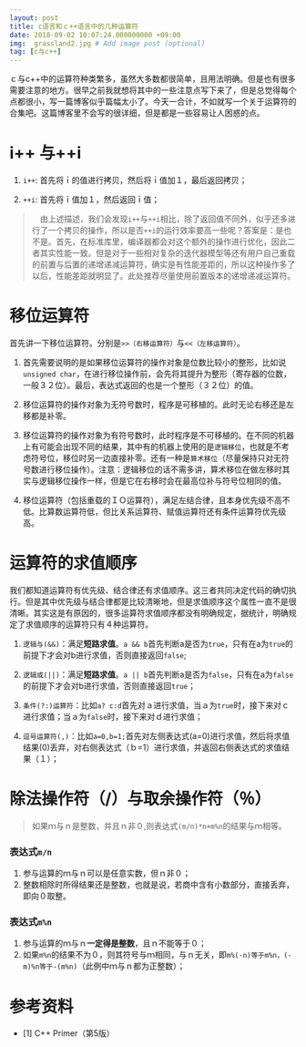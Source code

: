 ```yaml
---
layout: post
title: c语言和ｃ++语言中的几种运算符
date: 2018-09-02 10:07:24.000000000 +09:00
img:  grassland2.jpg # Add image post (optional)
tag: [c与c++]
---
```


ｃ与c++中的运算符种类繁多，虽然大多数都很简单，且用法明确。但是也有很多需要注意的地方。很早之前我就想将其中的一些注意点写下来了，但是总觉得每个点都很小，写一篇博客似乎篇幅太小了。今天一合计，不如就写一个关于运算符的合集吧。这篇博客里不会写的很详细，但是都是一些容易让人困惑的点。

# i++ 与++i
1. `i++`: 首先将ｉ的值进行拷贝，然后将ｉ值加１，最后返回拷贝；

2. `++i`: 首先将ｉ值加１，然后返回ｉ值；

>　由上述描述，我们会发现`i++`与`++i`相比，除了返回值不同外，似乎还多进行了一个拷贝的操作，所以是否`++i`的运行效率要高一些呢？答案是：是也不是。首先，在标准库里，编译器都会对这个额外的操作进行优化，因此二者其实性能一致。但是对于一些相对复杂的迭代器模型等还有用户自己重载的前置与后置的递增递减运算符，确实是有性能差距的，所以这种操作多了以后，性能差距就明显了。此处推荐尽量使用前置版本的递增递减运算符。 

# 移位运算符
首先讲一下移位运算符。分别是`>>（右移运算符）`与`<<（左移运算符）`。
1. 首先需要说明的是如果移位运算符的操作对象是位数比较小的整形，比如说`unsigned char`，在进行移位操作前，会先将其提升为整形（寄存器的位数，一般３２位）。最后，表达式返回的也是一个整形（３２位）的值。

2. 移位运算符的操作对象为无符号数时，程序是可移植的。此时无论右移还是左移都是补零。

3. 移位运算符的操作对象为有符号数时，此时程序是不可移植的。在不同的机器上有可能会出现不同的结果，其中有的机器上使用的是`逻辑移位`，也就是不考虑符号位，移位时另一边直接补零。还有一种是`算术移位`（尽量保持只对无符号数进行移位操作）。注意：逻辑移位的话不需多讲，算术移位在做左移时其实与逻辑移位操作一样，但是它在右移时会在最高位补与符号位相同的值。

4. 移位运算符（包括重载的ＩＯ运算符），满足左结合律，且本身优先级不高不低。比算数运算符低，但比关系运算符、赋值运算符还有条件运算符优先级高。

# 运算符的求值顺序
我们都知道运算符有优先级、结合律还有求值顺序。这三者共同决定代码的确切执行。但是其中优先级与结合律都是比较清晰地，但是求值顺序这个属性一直不是很清晰。其实这是有原因的，很多运算符求值顺序都没有明确规定，据统计，明确规定了求值顺序的运算符只有４种运算符。
1. `逻辑与(&&)`：满足**短路求值**。`a && b`首先判断a是否为`true`，只有在a为`true`的前提下才会对b进行求值，否则直接返回`false`;

2. `逻辑或(||)`：满足**短路求值**。`a || b`首先判断a是否为`false`，只有在a为`false`的前提下才会对b进行求值，否则直接返回`true`；

3. `条件(?:)运算符`：比如`a? c:d`首先对ａ进行求值，当ａ为`true`时，接下来对ｃ进行求值；当ａ为`false`时，接下来对ｄ进行求值；

4. `逗号运算符(,)`：比如`a=0,b=1;`首先对左侧表达式(a=0)进行求值，然后将求值结果(0)丢弃，对右侧表达式（ｂ=1）进行求值，并返回右侧表达式的求值结果（１）；

# 除法操作符（/）与取余操作符（％）
> 如果ｍ与ｎ是整数，并且ｎ非０,则表达式`(m/n)*n+m%n`的结果与ｍ相等。

### 表达式`m/n`
1. 参与运算的ｍ与ｎ可以是任意实数，但ｎ非０；
2. 整数相除时所得结果还是整数，也就是说，若商中含有小数部分，直接丢弃，即向０取整。

### 表达式`m%n`
1. 参与运算的ｍ与ｎ**一定得是整数**，且ｎ不能等于０；
2. 如果`m%n`的结果不为０，则其符号与ｍ相同，与ｎ无关，即`m%(-n)等于m%n，(-m)%n等于-(m%n)`（此例中ｍ与ｎ都为正整数）；

# 参考资料
- [1] C++ Primer（第5版）

